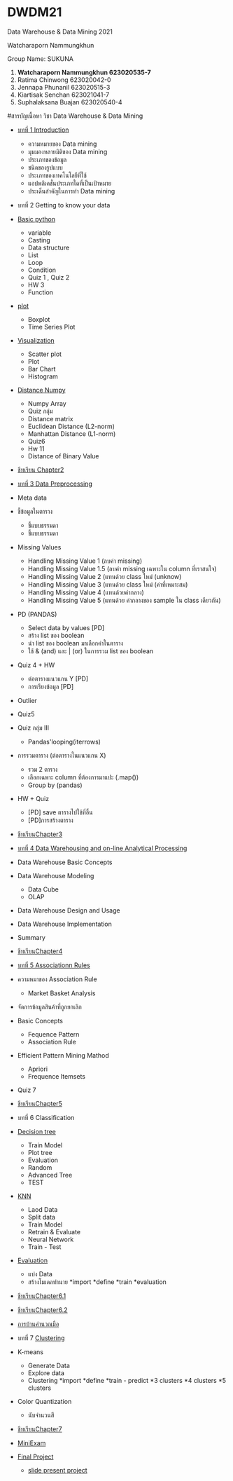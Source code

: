 # DWDM21

Data Warehouse &amp; Data Mining 2021

Watcharaporn Nammungkhun 

Group Name: SUKUNA

1. **Watcharaporn Nammungkhun 623020535-7**
2. Ratima Chinwong 623020042-0
3. Jennapa Phunanil 623020515-3
4. Kiartisak Senchan 623021041-7
5. Suphalaksana Buajan 623020540-4


#สารบัญเนื้อหา
วิชา Data Warehouse & Data Mining

* [บทที่ 1 Introduction](https://github.com/pondbaahh/DWDM21/blob/main/Chapter_1.ipynb)
  - ความหมายของ Data mining
  - มุมมองหลายมิติของ Data mining
  - ประเภทของข้อมูล
  - ชนิดของรูปแบบ
  - ประเภทของเทคโนโลยีที่ใช้
  - แอปพลิเคชั่นประเภทใดที่เป็นเป้าหมาย
  - ประเด็นสำคัญในการทำ Data mining

* บทที่ 2 Getting to know your data
 * [Basic python](https://github.com/pondbaahh/DWDM21/blob/main/Data101(Chapter2).ipynb)
    - variable
    - Casting
    - Data structure
    - List
    - Loop
    - Condition
    - Quiz 1 , Quiz 2
    - HW 3
    - Function
    
  * [plot](https://github.com/pondbaahh/DWDM21/blob/main/Data102.ipynb)
    - Boxplot
    - Time Series Plot
    
  * [Visualization](https://github.com/pondbaahh/DWDM21/blob/main/Visualization.ipynb)
    - Scatter plot
    - Plot
    - Bar Chart
    - Histogram
    
  * [Distance Numpy](https://github.com/pondbaahh/DWDM21/blob/main/Distance_Numpy.ipynb)
    - Numpy Array
    - Quiz กลุ่ม
    - Distance matrix
    - Euclidean Distance (L2-norm)
    - Manhattan Distance (L1-norm)
    - Quiz6
    - Hw 11
    - Distance of Binary Value
    
 * [ชีทเรียน Chapter2](https://github.com/pondbaahh/DWDM21/blob/main/Chapter2.ipynb)


* [บทที่ 3 Data Preprocessing](https://github.com/pondbaahh/DWDM21/blob/main/Data_Preprocessing(Chapter_3).ipynb)
 * Meta data
 * ชี้ข้อมูลในตาราง
    - ชี้แบบธรรมดา
    - ชี้แบบธรรมดา
 * Missing Values
    - Handling Missing Value 1 (ลบค่า missing)
    - Handling Missing Value 1.5 (ลบค่า missing เฉพาะใน column ที่เราสนใจ)
    - Handling Missing Value 2 (แทนด้วย class ใหม่ (unknow)
    - Handling Missing Value 3 (แทนด้วย class ใหม่ (ค่าที่เหมาะสม)
    - Handling Missing Value 4 (แทนด้วยค่ากลาง)
    - Handling Missing Value 5 (แทนด้วย ค่ากลางของ sample ใน class เดียวกัน)
 * PD (PANDAS)
    - Select data by values [PD]
    - สร้าง list ของ boolean
    - นำ list ของ boolean มาเลือกค่าในตาราง
    - ใช้ & (and) และ | (or) ในการรวม list ของ boolean
 * Quiz 4 + HW
    - ต่อตารางแนวแกน Y [PD]
    - การเรียงข้อมูล [PD]
 * Outlier
 * Quiz5
 * Quiz กลุ่ม III
    - Pandas'looping(iterrows)
 * การรวมตาราง (ต่อตารางในแนวแกน X)
    - รวม 2 ตาราง
    - เลือกเฉพาะ column ที่ต้องการมาแปะ (.map())
    - Group by (pandas)
 * HW + Quiz
    - [PD] save ตารางไปใช้ที่อื่น
    - [PD]การสร้างตาราง
 * [ชีทเรียนChapter3](https://github.com/pondbaahh/DWDM21/blob/main/03Preprocessing.pdf)



* [บทที่ 4 Data Warehousing and on-line Analytical Processing](https://github.com/pondbaahh/DWDM21/blob/main/Chapter%204.pdf)
 * Data Warehouse Basic Concepts
 * Data Warehouse Modeling
    - Data Cube
    - OLAP
 * Data Warehouse Design and Usage
 * Data Warehouse Implementation
 * Summary
 * [ชีทเรียนChapter4](https://github.com/pondbaahh/DWDM21/blob/main/Chapter%204.pdf)



* [บทที่ 5 Associationn Rules](https://github.com/pondbaahh/DWDM21/blob/main/Chapter6_Association_Rules.ipynb)
 * ความหมาของ Association Rule
    - Market Basket Analysis
 * จัดการข้อมูลสินค้าที่ถูกยกเลิก
 * Basic Concepts
   - Fequence Pattern
   - Association Rule
 * Efficient Pattern Mining Mathod
   - Apriori
   - Frequence Itemsets
 * Quiz 7
 * [ชีทเรียนChapter5](https://github.com/pondbaahh/DWDM21/blob/main/Chapter%206.pdf)
 
 
 
* บทที่ 6 Classification
 * [Decision tree](https://github.com/pondbaahh/DWDM21/blob/main/Chapter7_Classification(Decision_Tree).ipynb)
   - Train Model
   - Plot tree
   - Evaluation
   - Random
   - Advanced Tree
   - TEST
 * [KNN](https://github.com/pondbaahh/DWDM21/blob/main/Chapter7_Classification_(KNN_NN).ipynb)
   - Laod Data
   - Split data
   - Train Model
   - Retrain & Evaluate
   - Neural Network
   - Train - Test
* [Evaluation](https://github.com/pondbaahh/DWDM21/blob/main/Chapter7_Classification(Evalution).ipynb)
   - แบ่ง Data
   - สร้างโมเดลทำนาย
      *import
      *define
      *train
      *evaluation
* [ชีทเรียนChapter6.1](https://github.com/pondbaahh/DWDM21/blob/main/Chapter%208.pdf)
* [ชีทเรียนChapter6.2](https://github.com/pondbaahh/DWDM21/blob/main/Chap7%20Neural%20Network%20%26%20Confusion%20Matrix.pdf)
* [การบ้านคำนวณมือ](https://github.com/pondbaahh/DWDM21/blob/main/%E0%B8%81%E0%B8%B2%E0%B8%A3%E0%B8%9A%E0%B9%89%E0%B8%B2%E0%B8%99%20chapter8.pdf)



* บทที่ 7 [Clustering](https://github.com/pondbaahh/DWDM21/blob/main/Chap8_Clustering.ipynb)
 * K-means
    - Generate Data
    - Explore data
    - Clustering
       *import
       *define
       *train - predict
       *3 clusters
       *4 clusters
       *5 clusters
 * Color Quantization
    - นับจำนวนสี
 * [ชีทเรียนChapter7](https://github.com/pondbaahh/DWDM21/blob/main/10ClusBasic.pdf)
 


* [MiniExam](https://github.com/pondbaahh/DWDM21/blob/main/MiniExam.ipynb)


* [Final Project](https://github.com/pondbaahh/DWDM21/blob/main/Project_SUKUNA.ipynb)
  - [slide present project](https://github.com/pondbaahh/DWDM21/blob/main/Project.pdf)





